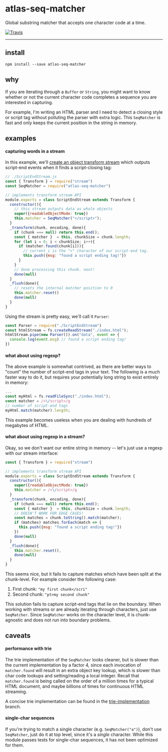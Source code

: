 # atlas-seq-matcher

Global substring matcher that accepts one character code at a time.

[![Travis](https://img.shields.io/travis/atlassubbed/atlas-seq-matcher.svg)](https://travis-ci.org/atlassubbed/atlas-seq-matcher)

---

## install

```
npm install --save atlas-seq-matcher
```

## why

If you are iterating through a `Buffer` or `String`, you might want to know whether or not the current character code completes a sequence you are interested in capturing.

For example, I'm writing an HTML parser and I need to detect a closing style or script tag without polluting the parser with extra logic. This `SeqMatcher` is fast and only keeps the current position in the string in memory.

## examples

#### capturing words in a stream

In this example, we'll [create an object transform stream](https://nodejs.org/api/stream.html#stream_implementing_a_transform_stream) which outputs script-end events when it finds a script-closing tag:

```javascript
// ./ScriptEndStream.js
const { Transform } = require("stream")
const SeqMatcher = require("atlas-seq-matcher")

// implements transform stream API
module.exports = class ScriptEndStream extends Transform {
  constructor(){
    // this stream outputs data as whole objects
    super({readableObjectMode: true})
    this.matcher = SeqMatcher("</script>");
  }
  _transform(chunk, encoding, done){
    if (chunk === null) return this.end();
    const { matcher }  = this, chunkSize = chunk.length;
    for (let i = 0; i < chunkSize; i++){
      if (matcher.found(chunk[i])){
        // current i is the ">" character of our script-end tag.
        this.push({msg: "found a script ending tag!"})
      }
    }
    // done processing this chunk. next!
    done(null)
  }
  _flush(done){
    // resets the internal matcher position to 0
    this.matcher.reset() 
    done(null)
  }
}
```

Using the stream is pretty easy, we'll call it `Parser`:

```javascript
const Parser = require("./ScriptEndStream")
const htmlStream = fs.createReadStream("./index.html");
htmlStream.pipe(new Parser()).on("data", event => {
  console.log(event.msg) // found a script ending tag!
})
```

#### what about using regexp?

The above example is somewhat contrived, as there are better ways to "count" the number of script-end tags in your text. The following is a much faster way to do it, but requires your potentially long string to exist entirely in memory:

```javascript
...
const myHtml = fs.readFileSync("./index.html");
const matcher = /<\/script>/g
// number of script-end tags
myHtml.match(matcher).length;
```

This example becomes useless when you are dealing with hundreds of megabytes of HTML. 

#### what about using regexp in a stream?

Okay, so we don't want our entire string in memory -- let's just use a regexp with our stream interface:

```javascript
const { Transform } = require("stream")

// implements transform stream API
module.exports = class ScriptEndStream extends Transform {
  constructor(){
    super({readableObjectMode: true})
    this.matcher = /<\/script>/g
  }
  _transform(chunk, encoding, done){
    if (chunk === null) return this.end();
    const { matcher }  = this, chunkSize = chunk.length;
    // DOESN'T WORK FOR EDGE CASES!
    const matches = chunk.toString().match(matcher);
    if (matches) matches.forEach(match => {
      this.push({msg: "found a script ending tag!"})
    })
    done(null)
  }
  _flush(done){
    this.matcher.reset(), 
    done(null)
  }
}
```

This seems nice, but it fails to capture matches which have been split at the chunk-level. For example consider the following case:
  
  1. First chunk: `"my first chunk</scri"`
  2. Second chunk: `"pt>my second chunk"`

This solution fails to capture script-end tags that lie on the boundary. When working with streams or are already iterating through characters, just use `SeqMatcher`. Since `SeqMatcher` works on the character level, it is chunk-agnostic and does not run into boundary problems.

## caveats

#### performance with trie

The trie implementation of the `SeqMatcher` looks cleaner, but is slower than the current implementation by a factor 4, since each invocation of `matcher.found` will result in an extra object key lookup, which is slower than char code lookups and setting/reading a local integer. Recall that `matcher.found` is being called on the order of a million times for a typical HTML document, and maybe billions of times for continuous HTML streaming.

A concise trie implementation can be found in the [trie-implementation](https://github.com/atlassubbed/atlas-seq-matcher/tree/trie-implementation) branch.

#### single-char sequences

If you're trying to match a single character (e.g. `SeqMatcher("a")`), don't use `SeqMatcher`, just do it at top level, since it's a *single* character. While this module passes tests for single-char sequences, it has not been optimized for them.
